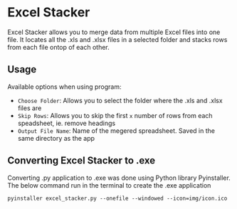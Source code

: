 # Excel Stacker

Excel Stacker allows you to merge data from multiple Excel files into one file. It locates all the .xls and .xlsx files
in a selected folder and stacks rows from each file ontop of each other.

## Usage

Available options when using program:

  - `Choose Folder`: Allows you to select the folder where the .xls and .xlsx files are
  - `Skip Rows`: Allows you to skip the first `x` number of rows from each speadsheet, ie. remove headings
  - `Output File Name`: Name of the megered spreadsheet. Saved in the same directory as the app

## Converting Excel Stacker to .exe

  Converting .py application to .exe was done using Python library Pyinstaller. The below command run in the terminal to create the .exe application
  
  ```
  pyinstaller excel_stacker.py --onefile --windowed --icon=img/icon.ico
  ```
  
